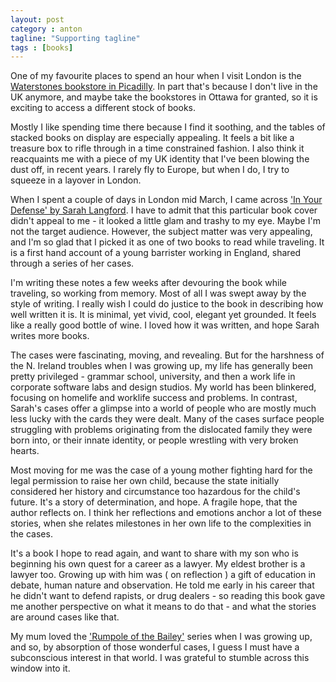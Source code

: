 ```yaml
---
layout: post
category : anton
tagline: "Supporting tagline"
tags : [books]
---
```


One of my favourite places to spend an hour when I visit London is the [Waterstones bookstore in Picadilly](https://www.waterstones.com/bookshops/piccadilly). In part that's because I don't live in the UK anymore, and maybe take the bookstores in Ottawa for granted, so it is exciting to access a different stock of books.

Mostly I like spending time there because I find it soothing, and the tables of stacked books on display are especially appealing. It feels a bit like a treasure box to rifle through in a time constrained fashion. I also think it reacquaints me with a piece of my UK identity that I've been blowing the dust off, in recent years. I rarely fly to Europe, but when I do, I try to squeeze in a layover in London.

When I spent a couple of days in London mid March, I came across ['In Your Defense' by Sarah Langford](https://www.penguin.co.uk/books/111/1114624/in-your-defence/9781784163082.html). I have to admit that this particular book cover didn't appeal to me - it looked a little glam and trashy to my eye. Maybe I'm not the target audience. However, the subject matter was very appealing, and I'm so glad that I picked it as one of two books to read while traveling. It is a first hand account of a young barrister working in England, shared through a series of her cases.

I'm writing these notes a few weeks after devouring the book while traveling, so working from memory. Most of all I was swept away by the style of writing. I really wish I could do justice to the book in describing how well written it is. It is minimal, yet vivid, cool, elegant yet grounded. It feels like a really good bottle of wine. I loved how it was written, and hope Sarah writes more books.

The cases were fascinating, moving, and revealing. But for the harshness of the N. Ireland troubles when I was growing up, my life has generally been pretty privileged - grammar school, university, and then a work life in corporate software labs and design studios. My world has been blinkered, focusing on homelife and worklife success and problems. In contrast, Sarah's cases offer a glimpse into a world of people who are mostly much less lucky with the cards they were dealt. Many of the cases surface people struggling with problems originating from the dislocated family they were born into, or their innate identity, or people wrestling with very broken hearts.

Most moving for me was the case of a young mother fighting hard for the legal permission to raise her own child, because the state initially considered her history and circumstance too hazardous for the child's future. It's a story of determination, and hope. A fragile hope, that the author reflects on. I think her reflections and emotions anchor a lot of these stories, when she relates milestones in her own life to the complexities in the cases.

It's a book I hope to read again, and want to share with my son who is beginning his own quest for a career as a lawyer. My eldest brother is a lawyer too. Growing up with him was ( on reflection ) a gift of education in debate, human nature and observation. He told me early in his career that he didn't want to defend rapists, or drug dealers - so reading this book gave me another perspective on what it means to do that - and what the stories are around cases like that.

My mum loved the ['Rumpole of the Bailey'](https://en.wikipedia.org/wiki/Rumpole_of_the_Bailey) series when I was growing up, and so, by absorption of those wonderful cases, I guess I must have a subconscious interest in that world. I was grateful to stumble across this window into it.
